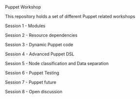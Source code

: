 Puppet Workshop

This repository holds a set of different Puppet related workshops

Session 1 - Modules

Session 2 - Resource dependencies

Session 3 - Dynamic Puppet code

Session 4 - Advanced Puppet DSL

Session 5 - Node classification and Data separation

Session 6 - Puppet Testing

Session 7 - Puppet future

Session 8 - Open discussion

